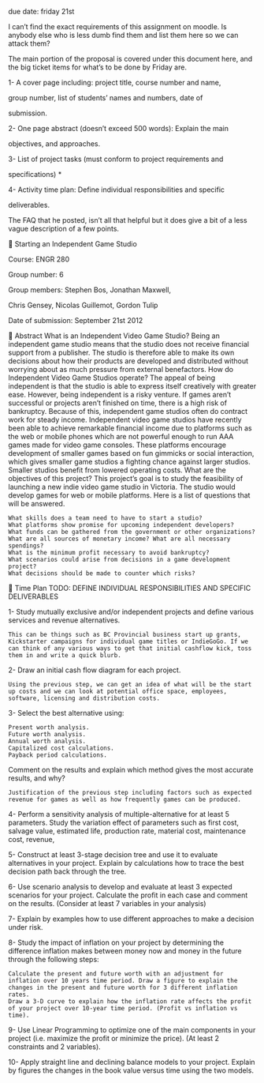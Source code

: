 due date: friday 21st

I can’t find the exact requirements of this assignment on moodle. Is anybody else who is less dumb find them and list them here so we can attack them?



The main portion of the proposal is covered under this document here, and the big ticket items for what’s to be done by Friday are.

1- A cover page including: project title, course number and name,

group number, list of students’ names and numbers, date of

submission.

2- One page abstract (doesn’t exceed 500 words): Explain the main

objectives, and approaches.

3- List of project tasks (must conform to project requirements and

specifications) *

4- Activity  time plan: Define individual responsibilities and specific

deliverables.

The FAQ that he posted, isn’t all that helpful but it does give a bit of a less vague description of a few points.


Starting an Independent Game Studio

Course: ENGR 280

Group number: 6

Group members: Stephen Bos, Jonathan Maxwell,

Chris Gensey, Nicolas Guillemot, Gordon Tulip

Date of submission: September 21st 2012


Abstract
What is an Independent Video Game Studio?
Being an independent game studio means that the studio does not receive financial support from a publisher. The studio is therefore able to make its own decisions about how their products are developed and distributed without worrying about as much pressure from external benefactors.
How do Independent Video Game Studios operate?
The appeal of being independent is that the studio is able to express itself creatively with greater ease. However, being independent is a risky venture. If games aren’t successful or projects aren’t finished on time, there is a high risk of bankruptcy. Because of this, independent game studios often do contract work for steady income. Independent video game studios have recently been able to achieve remarkable financial income due to platforms such as the web or mobile phones which are not powerful enough to run AAA games made for video game consoles. These platforms encourage development of smaller games based on fun gimmicks or social interaction, which gives smaller game studios a fighting chance against larger studios. Smaller studios benefit from lowered operating costs.
What are the objectives of this project?
This project’s goal is to study the feasibility of launching a new indie video game studio in Victoria. The studio would develop games for web or mobile platforms.
Here is a list of questions that will be answered.

    What skills does a team need to have to start a studio?
    What platforms show promise for upcoming independent developers?
    What funds can be gathered from the government or other organizations?
    What are all sources of monetary income? What are all necessary spendings?
    What is the minimum profit necessary to avoid bankruptcy?
    What scenarios could arise from decisions in a game development project?
    What decisions should be made to counter which risks?


Time Plan
TODO: DEFINE INDIVIDUAL RESPONSIBILITIES AND SPECIFIC DELIVERABLES

1- Study mutually exclusive  and/or independent  projects and define various services and revenue alternatives.

    This can be things such as BC Provincial business start up grants, Kickstarter campaigns for individual game titles or IndieGoGo. If we can think of any various ways to get that initial cashflow kick, toss them in and write a quick blurb.

2- Draw an initial cash flow diagram for each project.

    Using the previous step, we can get an idea of what will be the start up costs and we can look at potential office space, employees, software, licensing and distribution costs.

3- Select the best alternative using:

    Present worth analysis.
    Future worth analysis.
    Annual worth analysis.
    Capitalized cost calculations.
    Payback period calculations.

Comment on the results and explain which method gives the most accurate results, and why?

    Justification of the previous step including factors such as expected revenue for games as well as how frequently games can be produced.

4- Perform a sensitivity analysis of multiple-alternative for at least  5 parameters. Study the variation effect of parameters such as first cost, salvage value, estimated life, production rate, material cost, maintenance cost, revenue,

5- Construct at least 3-stage decision tree and use it to evaluate alternatives in your project. Explain by calculations how to trace the best decision path back through the tree.

6- Use scenario analysis to develop and evaluate at least 3 expected scenarios for your project. Calculate  the profit  in each case and comment on the results. (Consider at least 7 variables in your analysis)

7- Explain by examples how  to  use different approaches to make a decision under risk.

   

8- Study the impact of inflation on your project by determining the difference inflation makes between money now and money in the future through the following steps:

    Calculate the present and future worth with an adjustment for inflation over 10 years time period. Draw a figure to explain the changes in the present and future worth for 3 different inflation rates.
    Draw a 3-D curve to explain how the inflation rate affects the profit of your project over 10-year time period. (Profit vs inflation vs time).


9- Use Linear Programming to optimize one of the main components in your project (i.e. maximize the profit or minimize the price).  (At least 2 constraints and 2 variables).

10- Apply straight line and declining balance models to your project.  Explain by
figures the changes in the book value versus time using the two models.

